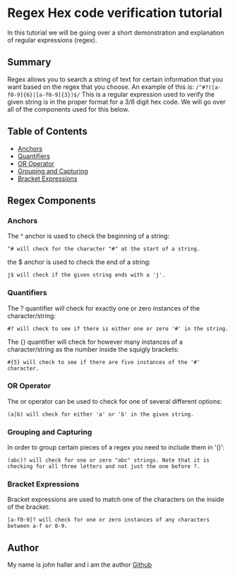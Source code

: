 # Regex Hex code verification tutorial

In this tutorial we will be going over a short demonstration and explanation of regular expressions (regex).

## Summary

Regex allows you to search a string of text for certain information that you want based on the regex that you choose.
An example of this is:
`/^#?([a-f0-9]{6}|[a-f0-9]{3})$/`
This is a regular expression used to verify the given string is in the proper format for a 3/6 digit hex code.
We will go over all of the components used for this below.

## Table of Contents

- [Anchors](#anchors)
- [Quantifiers](#quantifiers)
- [OR Operator](#or-operator)
- [Grouping and Capturing](#grouping-and-capturing)
- [Bracket Expressions](#bracket-expressions)

## Regex Components

### Anchors
The ^ anchor is used to check the beginning of a string:
```
^# will check for the character "#" at the start of a string.
```

the $ anchor is used to check the end of a string:
```
j$ will check if the given string ends with a 'j'.
```

### Quantifiers
The ? quantifier will check for exactly one or zero instances of the character/string:
```
#? will check to see if there is either one or zero '#' in the string.
```

The {} quantifier will check for however many instances of a character/string as the number inside the squigly brackets:
```
#{5} will check to see if there are five instances of the '#' character.
```

### OR Operator
The or operator can be used to check for one of several different options:
```
(a|b) will check for either 'a' or 'b' in the given string.
```

### Grouping and Capturing
In order to group certain pieces of a regex you need to include them in '()':
```
(abc)? will check for one or zero "abc" strings. Note that it is checking for all three letters and not just the one before ?.
```

### Bracket Expressions
Bracket expressions are used to match one of the characters on the inside of the bracket:
```
[a-f0-9]? will check for one or zero instances of any characters between a-f or 0-9.
```

## Author

My name is john haller and i am the author [Github](https://github.com/HallerJohn)
